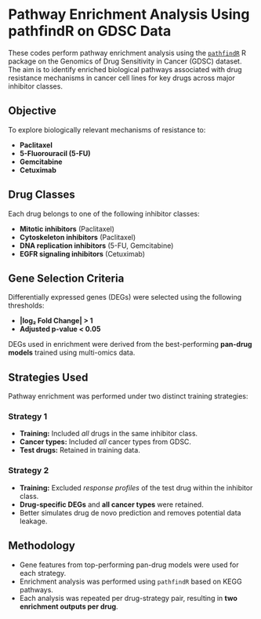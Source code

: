 # Pathway Enrichment Analysis Using pathfindR on GDSC Data

These codes perform pathway enrichment analysis using the [`pathfindR`](https://cran.r-project.org/web/packages/pathfindR/index.html) R package on the Genomics of Drug Sensitivity in Cancer (GDSC) dataset. The aim is to identify enriched biological pathways associated with drug resistance mechanisms in cancer cell lines for key drugs across major inhibitor classes.

## Objective

To explore biologically relevant mechanisms of resistance to:
- **Paclitaxel**
- **5-Fluorouracil (5-FU)**
- **Gemcitabine**
- **Cetuximab**

## Drug Classes

Each drug belongs to one of the following inhibitor classes:
- **Mitotic inhibitors** (Paclitaxel)
- **Cytoskeleton inhibitors** (Paclitaxel)
- **DNA replication inhibitors** (5-FU, Gemcitabine)
- **EGFR signaling inhibitors** (Cetuximab)

## Gene Selection Criteria

Differentially expressed genes (DEGs) were selected using the following thresholds:
- **|log₂ Fold Change| > 1**
- **Adjusted p-value < 0.05**

DEGs used in enrichment were derived from the best-performing **pan-drug models** trained using multi-omics data.

## Strategies Used

Pathway enrichment was performed under two distinct training strategies:

### Strategy 1
- **Training:** Included *all* drugs in the same inhibitor class.
- **Cancer types:** Included *all* cancer types from GDSC.
- **Test drugs:** Retained in training data.

### Strategy 2
- **Training:** Excluded *response profiles* of the test drug within the inhibitor class.
- **Drug-specific DEGs** and **all cancer types** were retained.
- Better simulates drug de novo prediction and removes potential data leakage.

## Methodology

- Gene features from top-performing pan-drug models were used for each strategy.
- Enrichment analysis was performed using `pathfindR` based on KEGG pathways.
- Each analysis was repeated per drug-strategy pair, resulting in **two enrichment outputs per drug**.


